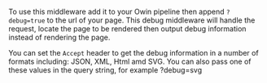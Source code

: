 To use this middleware add it to your Owin pipeline then append `?debug=true` to the url of your page.
This debug middleware will handle the request, locate the page to be rendered then output debug information instead of rendering the page.

You can set the `Accept` header to get the debug information in a number of formats including: JSON, XML, Html amd SVG. You can
also pass one of these values in the query string, for example ?debug=svg
